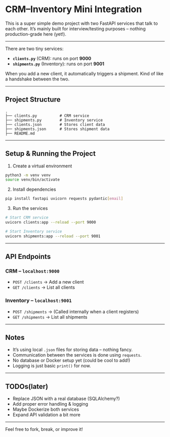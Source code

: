 # CRM–Inventory Mini Integration


This is a super simple demo project with two FastAPI services that talk to each other. It’s mainly built for interview/testing purposes – nothing production-grade here (yet!).

---


There are two tiny services:

- **`clients.py`** (CRM): runs on port **9000**
- **`shipments.py`** (Inventory): runs on port **9001**

When you add a new client, it automatically triggers a shipment. Kind of like a handshake between the two.

---

## Project Structure

```
.
├── clients.py          # CRM service
├── shipments.py        # Inventory service
├── clients.json        # Stores client data
├── shipments.json      # Stores shipment data
├── README.md
```

---

## Setup & Running the Project


1. Create a virtual environment

```bash
python3 -m venv venv
source venv/bin/activate
```

2. Install dependencies

```bash
pip install fastapi uvicorn requests pydantic[email]
```

3. Run the services

```bash
# Start CRM service
uvicorn clients:app --reload --port 9000

# Start Inventory service
uvicorn shipments:app --reload --port 9001
```

---

## API Endpoints

### CRM – `localhost:9000`

- `POST /clients` → Add a new client
- `GET /clients` → List all clients

### Inventory – `localhost:9001`

- `POST /shipments` → (Called internally when a client registers)
- `GET /shipments` → List all shipments

---

## Notes

- It’s using local `.json` files for storing data – nothing fancy.
- Communication between the services is done using `requests`.
- No database or Docker setup yet (could be cool to add!)
- Logging is just basic `print()` for now.

---

## TODOs(later)

- Replace JSON with a real database (SQLAlchemy?)
- Add proper error handling & logging
- Maybe Dockerize both services
- Expand API validation a bit more

---

Feel free to fork, break, or improve it!
